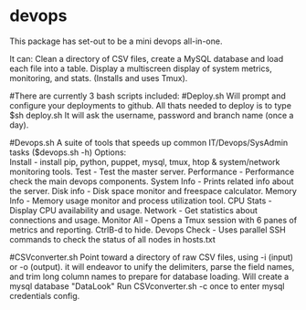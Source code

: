 # devops

This package has set-out to be a mini devops all-in-one.  

It can:
Clean a directory of CSV files, create a MySQL database and load each file into a table.
Display a multiscreen display of system metrics, monitoring, and stats.  (Installs and uses Tmux).


#There are currently 3 bash scripts included:
#Deploy.sh
      Will prompt and configure your deployments to github. 
      All thats needed to deploy is to type $sh deploy.sh
      It will ask the username, password and branch name (once a day).

#Devops.sh 
       A suite of tools that speeds up common IT/Devops/SysAdmin tasks
     ($devops.sh -h)
      Options:  
            Install     -  install pip, python, puppet, mysql, tmux, htop & system/network monitoring tools.
            Test        -  Test the master server.
            Performance -  Performance check the main devops components.
            System Info -  Prints related info about the server.
            Disk info   -  Disk space monitor and freespace calculator.
            Memory Info -  Memory usage monitor and process utilization tool.
            CPU Stats   -  Display CPU availability and usage.
            Network     -  Get statistics about connections and usage.
            Monitor All -  Opens a Tmux session with 6 panes of metrics and reporting. CtrlB-d to hide.
            Devops Check - Uses parallel SSH commands to check the status of all nodes in hosts.txt

#CSVconverter.sh
      Point toward a directory of raw CSV files, using -i (input) or -o (output).
      it will endeavor to unify the delimiters, parse the field names, and trim long column names
      to prepare for database loading.
      Will create a mysql database "DataLook"
      Run CSVconverter.sh -c once to enter mysql credentials config.
      








